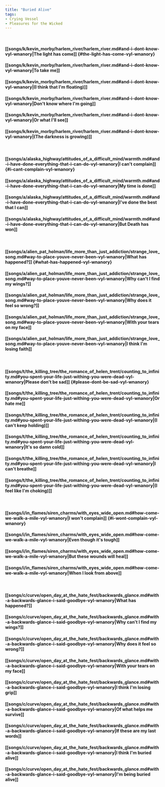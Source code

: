 ```yaml
---
title: "Buried Alive"
tags:
- Crying Vessel
- Pleasures for the Wicked
---
```

&nbsp;
#### [[songs/k/kevin_morby/harlem_river/harlem_river.md#and-i-dont-know-vyl-wnanory|The light has come]] {#the-light-has-come-vyl-wnanory}
#### [[songs/k/kevin_morby/harlem_river/harlem_river.md#and-i-dont-know-vyl-wnanory|To take me]]
#### [[songs/k/kevin_morby/harlem_river/harlem_river.md#and-i-dont-know-vyl-wnanory|(I think that I'm floating)]]
#### [[songs/k/kevin_morby/harlem_river/harlem_river.md#and-i-dont-know-vyl-wnanory|Don't know where I'm going]]
#### [[songs/k/kevin_morby/harlem_river/harlem_river.md#and-i-dont-know-vyl-wnanory|Or what I'll see]]
#### [[songs/k/kevin_morby/harlem_river/harlem_river.md#and-i-dont-know-vyl-wnanory|(The darkness is growing)]]
&nbsp;
#### [[songs/a/alaska_highway/attitudes_of_a_difficult_mind/warmth.md#and-i-have-done-everything-that-i-can-do-vyl-wnanory|I can't complain]] {#i-cant-complain-vyl-wnanory}
#### [[songs/a/alaska_highway/attitudes_of_a_difficult_mind/warmth.md#and-i-have-done-everything-that-i-can-do-vyl-wnanory|My time is done]]
#### [[songs/a/alaska_highway/attitudes_of_a_difficult_mind/warmth.md#and-i-have-done-everything-that-i-can-do-vyl-wnanory|I've done the best that I can]]
#### [[songs/a/alaska_highway/attitudes_of_a_difficult_mind/warmth.md#and-i-have-done-everything-that-i-can-do-vyl-wnanory|But Death has won]]
&nbsp;
#### [[songs/a/alien_pat_holman/life_more_than_just_addiction/strange_love_song.md#way-to-place-youve-never-been-vyl-wnanory|What has happened?]] {#what-has-happened-vyl-wnanory}
#### [[songs/a/alien_pat_holman/life_more_than_just_addiction/strange_love_song.md#way-to-place-youve-never-been-vyl-wnanory|Why can't I find my wings?]]
#### [[songs/a/alien_pat_holman/life_more_than_just_addiction/strange_love_song.md#way-to-place-youve-never-been-vyl-wnanory|Why does it feel so wrong?]]
#### [[songs/a/alien_pat_holman/life_more_than_just_addiction/strange_love_song.md#way-to-place-youve-never-been-vyl-wnanory|With your tears on my face]]
#### [[songs/a/alien_pat_holman/life_more_than_just_addiction/strange_love_song.md#way-to-place-youve-never-been-vyl-wnanory|I think I'm losing faith]]
&nbsp;
#### [[songs/t/the_killing_tree/the_romance_of_helen_trent/counting_to_infinity.md#you-spent-your-life-just-withing-you-were-dead-vyl-wnanory|Please don't be sad]] {#please-dont-be-sad-vyl-wnanory}
#### [[songs/t/the_killing_tree/the_romance_of_helen_trent/counting_to_infinity.md#you-spent-your-life-just-withing-you-were-dead-vyl-wnanory|Or hate me]]
#### [[songs/t/the_killing_tree/the_romance_of_helen_trent/counting_to_infinity.md#you-spent-your-life-just-withing-you-were-dead-vyl-wnanory|(I can't keep holding)]]
#### [[songs/t/the_killing_tree/the_romance_of_helen_trent/counting_to_infinity.md#you-spent-your-life-just-withing-you-were-dead-vyl-wnanory|It's so damn cold]]
#### [[songs/t/the_killing_tree/the_romance_of_helen_trent/counting_to_infinity.md#you-spent-your-life-just-withing-you-were-dead-vyl-wnanory|I can't breathe]]
#### [[songs/t/the_killing_tree/the_romance_of_helen_trent/counting_to_infinity.md#you-spent-your-life-just-withing-you-were-dead-vyl-wnanory|(I feel like I'm choking)]]
&nbsp;
#### [[songs/i/in_flames/siren_charms/with_eyes_wide_open.md#how-come-we-walk-a-mile-vyl-wnanory|I won't complain]] {#i-wont-complain-vyl-wnanory}
#### [[songs/i/in_flames/siren_charms/with_eyes_wide_open.md#how-come-we-walk-a-mile-vyl-wnanory|Even though it's tough]]
#### [[songs/i/in_flames/siren_charms/with_eyes_wide_open.md#how-come-we-walk-a-mile-vyl-wnanory|But these wounds will heal]]
#### [[songs/i/in_flames/siren_charms/with_eyes_wide_open.md#how-come-we-walk-a-mile-vyl-wnanory|When I look from above]]
&nbsp;
#### [[songs/c/curve/open_day_at_the_hate_fest/backwards_glance.md#with-a-backwards-glance-i-said-goodbye-vyl-wnanory|What has happened?]]
#### [[songs/c/curve/open_day_at_the_hate_fest/backwards_glance.md#with-a-backwards-glance-i-said-goodbye-vyl-wnanory|Why can't I find my wings?]]
#### [[songs/c/curve/open_day_at_the_hate_fest/backwards_glance.md#with-a-backwards-glance-i-said-goodbye-vyl-wnanory|Why does it feel so wrong?]]
#### [[songs/c/curve/open_day_at_the_hate_fest/backwards_glance.md#with-a-backwards-glance-i-said-goodbye-vyl-wnanory|With your tears on my face]]
#### [[songs/c/curve/open_day_at_the_hate_fest/backwards_glance.md#with-a-backwards-glance-i-said-goodbye-vyl-wnanory|I think I'm losing grip]]
#### [[songs/c/curve/open_day_at_the_hate_fest/backwards_glance.md#with-a-backwards-glance-i-said-goodbye-vyl-wnanory|Of what helps me survive]]
#### [[songs/c/curve/open_day_at_the_hate_fest/backwards_glance.md#with-a-backwards-glance-i-said-goodbye-vyl-wnanory|If these are my last words]]
#### [[songs/c/curve/open_day_at_the_hate_fest/backwards_glance.md#with-a-backwards-glance-i-said-goodbye-vyl-wnanory|I think I'm buried alive]]
#### [[songs/c/curve/open_day_at_the_hate_fest/backwards_glance.md#with-a-backwards-glance-i-said-goodbye-vyl-wnanory|I'm being buried alive]]
